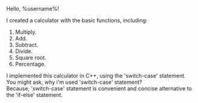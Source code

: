 Hello, %username%!

I created a calculator with the basic functions, including:   
1. Multiply.    
2. Add.   
3. Subtract.    
4. Divide.    
5. Square root.   
6. Percentage.    

I implemented this calculator in C++, using the 'switch-case' statement.   
You might ask, why i'm used 'switch-case' statement?    
Because, 'switch-case' statement is convenient and concise alternative to the 'if-else' statement.

